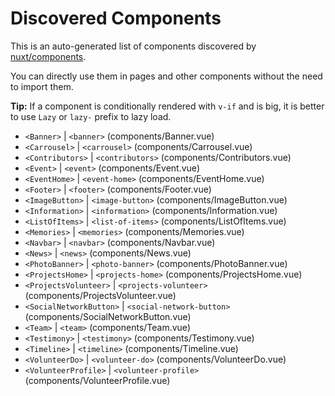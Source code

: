 # Discovered Components

This is an auto-generated list of components discovered by [nuxt/components](https://github.com/nuxt/components).

You can directly use them in pages and other components without the need to import them.

**Tip:** If a component is conditionally rendered with `v-if` and is big, it is better to use `Lazy` or `lazy-` prefix to lazy load.

- `<Banner>` | `<banner>` (components/Banner.vue)
- `<Carrousel>` | `<carrousel>` (components/Carrousel.vue)
- `<Contributors>` | `<contributors>` (components/Contributors.vue)
- `<Event>` | `<event>` (components/Event.vue)
- `<EventHome>` | `<event-home>` (components/EventHome.vue)
- `<Footer>` | `<footer>` (components/Footer.vue)
- `<ImageButton>` | `<image-button>` (components/ImageButton.vue)
- `<Information>` | `<information>` (components/Information.vue)
- `<ListOfItems>` | `<list-of-items>` (components/ListOfItems.vue)
- `<Memories>` | `<memories>` (components/Memories.vue)
- `<Navbar>` | `<navbar>` (components/Navbar.vue)
- `<News>` | `<news>` (components/News.vue)
- `<PhotoBanner>` | `<photo-banner>` (components/PhotoBanner.vue)
- `<ProjectsHome>` | `<projects-home>` (components/ProjectsHome.vue)
- `<ProjectsVolunteer>` | `<projects-volunteer>` (components/ProjectsVolunteer.vue)
- `<SocialNetworkButton>` | `<social-network-button>` (components/SocialNetworkButton.vue)
- `<Team>` | `<team>` (components/Team.vue)
- `<Testimony>` | `<testimony>` (components/Testimony.vue)
- `<Timeline>` | `<timeline>` (components/Timeline.vue)
- `<VolunteerDo>` | `<volunteer-do>` (components/VolunteerDo.vue)
- `<VolunteerProfile>` | `<volunteer-profile>` (components/VolunteerProfile.vue)
